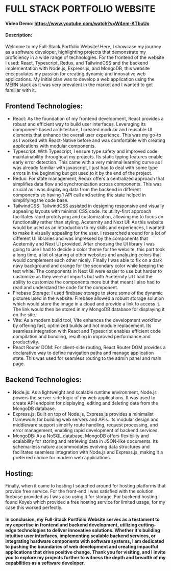 # FULL STACK PORTFOLIO WEBSITE
#### Video Demo:  https://www.youtube.com/watch?v=W4nm-KTbuUo
#### Description:
Welcome to my Full-Stack Portfolio Website! Here, I showcase my journey as a software developer, highlighting projects that demonstrate my proficiency in a wide range of technologies. For the frontend of the website I used: React, Typescript, Redux, and TailwindCSS and the backend implementation with Node.js, Express.js, and MongoDB, this website encapsulates my passion for creating dynamic and innovative web applications. My initial plan was to develop a web application using the MERN stack as it was very prevalent in the market and I wanted to get familiar with it.
## **Frontend Technologies:**
- React: As the foundation of my frontend development, React provides a robust and efficient way to build user interfaces. Leveraging its component-based architecture, I created modular and reusable UI elements that enhance the overall user experience. This was my go-to as I worked with React-Native before and was comfortable with creating applications with modular components.
- Typescript: With Typescript, I ensure type safety and improved code maintainability throughout my projects. Its static typing features enable early error detection. This came with a very minimal learning curve as I was already familiar with javascript, I just had to deal with some type errors in the beginning but got used to it by the end of the project.
- Redux: For state management, Redux offers a centralized approach that simplifies data flow and synchronization across components. This was crucial as I was displaying data from the backend in different components so having 1 API call and setting the state helped in simplifying the code base. 
- TailwindCSS: TailwindCSS assisted in designing responsive and visually appealing layouts with minimal CSS code. Its utility-first approach facilitates rapid prototyping and customization, allowing me to focus on functionality rather than styling. 
Aceternity and Next UI: As this website would be used as an introduction to my skills and experiences, I wanted to make it visually appealing for the user. I researched around for a lot of different UI libraries and was impressed by the components that Aceternity and Next UI provided. After choosing the UI library I was going to use I had to decide a color theme for the website, this part took a long time, a lot of staring at other websites and analyzing colors that would complement each other nicely. Finally I was able to fix on a dark navy background and orange for the secondary color while keeping the text white. The components in Next UI were easier to use but harder to customize as they were all imports but with Aceternity UI I had the ability to customize the components more but that meant I also had to read and understand the code for the component. 
- Firebase Storage: I used firebase storage to store some of the dynamic pictures used in the website. Firebase allowed a robust storage solution which would store the image in a cloud and provide a link to access it. The link would then be stored in my MongoDB database for displaying it on the site.
- Vite: As a modern build tool, Vite enhances the development workflow by offering fast, optimized builds and hot module replacement. Its seamless integration with React and Typescript enables efficient code compilation and bundling, resulting in improved performance and productivity.
- React Router DOM: For client-side routing, React Router DOM provides a declarative way to define navigation paths and manage application state. This was used for seamless routing to the admin panel and main page.
## **Backend Technologies:**
- Node.js: As a lightweight and scalable runtime environment, Node.js powers the server-side logic of my web applications. It was used to create API endpoint for displaying, editing and deleting data from the MongoDB database.
- Express.js: Built on top of Node.js, Express.js provides a minimalist framework for building web servers and APIs. Its modular design and middleware support simplify route handling, request processing, and error management, enabling rapid development of backend services.
- MongoDB: As a NoSQL database, MongoDB offers flexibility and scalability for storing and retrieving data in JSON-like documents. Its schema-less nature accommodates evolving data structures and facilitates seamless integration with Node.js and Express.js, making it a preferred choice for modern web applications.
## **Hosting:**
Finally, when it came to hosting I searched around for hosting platforms that provide free service. For the front-end I was satisfied with the solution firebase provided as I was also using it for storage. For backend hosting I found Koyeb which provided a free hosting service for limited usage, for my case this worked perfectly. 
#### In conclusion, my Full-Stack Portfolio Website serves as a testament to my expertise in frontend and backend development, utilizing cutting-edge technologies to deliver innovative solutions. Whether it's building intuitive user interfaces, implementing scalable backend services, or integrating hardware components with software systems, I am dedicated to pushing the boundaries of web development and creating impactful applications that drive positive change. Thank you for visiting, and I invite you to explore my projects further to witness the depth and breadth of my capabilities as a software developer.
